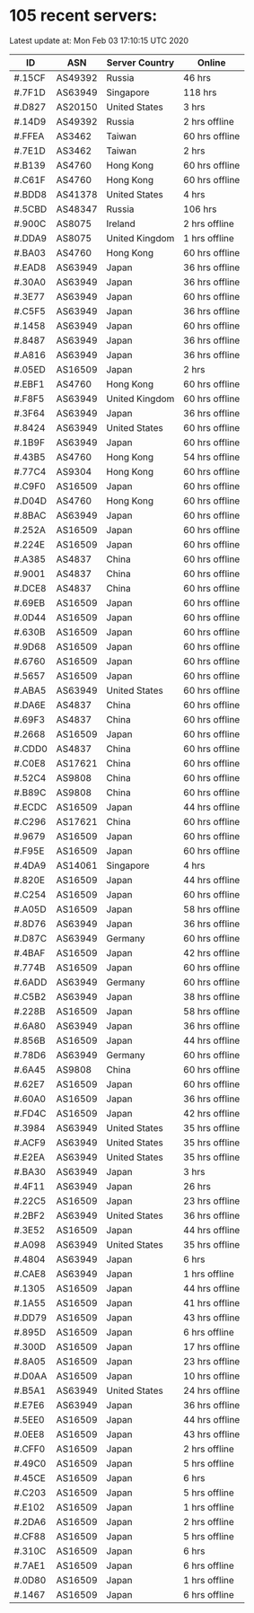 # 105 recent servers:

Latest update at: Mon Feb 03 17:10:15 UTC 2020

| ID | ASN | Server Country | Online |
| -- | --- | -------------- | ------ |
| #.15CF | AS49392 | Russia | 46 hrs |
| #.7F1D | AS63949 | Singapore | 118 hrs |
| #.D827 | AS20150 | United States | 3 hrs |
| #.14D9 | AS49392 | Russia | 2 hrs offline |
| #.FFEA | AS3462 | Taiwan | 60 hrs offline |
| #.7E1D | AS3462 | Taiwan | 2 hrs |
| #.B139 | AS4760 | Hong Kong | 60 hrs offline |
| #.C61F | AS4760 | Hong Kong | 60 hrs offline |
| #.BDD8 | AS41378 | United States | 4 hrs |
| #.5CBD | AS48347 | Russia | 106 hrs |
| #.900C | AS8075 | Ireland | 2 hrs offline |
| #.DDA9 | AS8075 | United Kingdom | 1 hrs offline |
| #.BA03 | AS4760 | Hong Kong | 60 hrs offline |
| #.EAD8 | AS63949 | Japan | 36 hrs offline |
| #.30A0 | AS63949 | Japan | 36 hrs offline |
| #.3E77 | AS63949 | Japan | 60 hrs offline |
| #.C5F5 | AS63949 | Japan | 36 hrs offline |
| #.1458 | AS63949 | Japan | 60 hrs offline |
| #.8487 | AS63949 | Japan | 36 hrs offline |
| #.A816 | AS63949 | Japan | 36 hrs offline |
| #.05ED | AS16509 | Japan | 2 hrs |
| #.EBF1 | AS4760 | Hong Kong | 60 hrs offline |
| #.F8F5 | AS63949 | United Kingdom | 60 hrs offline |
| #.3F64 | AS63949 | Japan | 36 hrs offline |
| #.8424 | AS63949 | United States | 60 hrs offline |
| #.1B9F | AS63949 | Japan | 60 hrs offline |
| #.43B5 | AS4760 | Hong Kong | 54 hrs offline |
| #.77C4 | AS9304 | Hong Kong | 60 hrs offline |
| #.C9F0 | AS16509 | Japan | 60 hrs offline |
| #.D04D | AS4760 | Hong Kong | 60 hrs offline |
| #.8BAC | AS63949 | Japan | 60 hrs offline |
| #.252A | AS16509 | Japan | 60 hrs offline |
| #.224E | AS16509 | Japan | 60 hrs offline |
| #.A385 | AS4837 | China | 60 hrs offline |
| #.9001 | AS4837 | China | 60 hrs offline |
| #.DCE8 | AS4837 | China | 60 hrs offline |
| #.69EB | AS16509 | Japan | 60 hrs offline |
| #.0D44 | AS16509 | Japan | 60 hrs offline |
| #.630B | AS16509 | Japan | 60 hrs offline |
| #.9D68 | AS16509 | Japan | 60 hrs offline |
| #.6760 | AS16509 | Japan | 60 hrs offline |
| #.5657 | AS16509 | Japan | 60 hrs offline |
| #.ABA5 | AS63949 | United States | 60 hrs offline |
| #.DA6E | AS4837 | China | 60 hrs offline |
| #.69F3 | AS4837 | China | 60 hrs offline |
| #.2668 | AS16509 | Japan | 60 hrs offline |
| #.CDD0 | AS4837 | China | 60 hrs offline |
| #.C0E8 | AS17621 | China | 60 hrs offline |
| #.52C4 | AS9808 | China | 60 hrs offline |
| #.B89C | AS9808 | China | 60 hrs offline |
| #.ECDC | AS16509 | Japan | 44 hrs offline |
| #.C296 | AS17621 | China | 60 hrs offline |
| #.9679 | AS16509 | Japan | 60 hrs offline |
| #.F95E | AS16509 | Japan | 60 hrs offline |
| #.4DA9 | AS14061 | Singapore | 4 hrs |
| #.820E | AS16509 | Japan | 44 hrs offline |
| #.C254 | AS16509 | Japan | 60 hrs offline |
| #.A05D | AS16509 | Japan | 58 hrs offline |
| #.8D76 | AS63949 | Japan | 36 hrs offline |
| #.D87C | AS63949 | Germany | 60 hrs offline |
| #.4BAF | AS16509 | Japan | 42 hrs offline |
| #.774B | AS16509 | Japan | 60 hrs offline |
| #.6ADD | AS63949 | Germany | 60 hrs offline |
| #.C5B2 | AS63949 | Japan | 38 hrs offline |
| #.228B | AS16509 | Japan | 58 hrs offline |
| #.6A80 | AS63949 | Japan | 36 hrs offline |
| #.856B | AS16509 | Japan | 44 hrs offline |
| #.78D6 | AS63949 | Germany | 60 hrs offline |
| #.6A45 | AS9808 | China | 60 hrs offline |
| #.62E7 | AS16509 | Japan | 60 hrs offline |
| #.60A0 | AS16509 | Japan | 36 hrs offline |
| #.FD4C | AS16509 | Japan | 42 hrs offline |
| #.3984 | AS63949 | United States | 35 hrs offline |
| #.ACF9 | AS63949 | United States | 35 hrs offline |
| #.E2EA | AS63949 | United States | 35 hrs offline |
| #.BA30 | AS63949 | Japan | 3 hrs |
| #.4F11 | AS63949 | Japan | 26 hrs |
| #.22C5 | AS16509 | Japan | 23 hrs offline |
| #.2BF2 | AS63949 | United States | 36 hrs offline |
| #.3E52 | AS16509 | Japan | 44 hrs offline |
| #.A098 | AS63949 | United States | 35 hrs offline |
| #.4804 | AS63949 | Japan | 6 hrs |
| #.CAE8 | AS63949 | Japan | 1 hrs offline |
| #.1305 | AS16509 | Japan | 44 hrs offline |
| #.1A55 | AS16509 | Japan | 41 hrs offline |
| #.DD79 | AS16509 | Japan | 43 hrs offline |
| #.895D | AS16509 | Japan | 6 hrs offline |
| #.300D | AS16509 | Japan | 17 hrs offline |
| #.8A05 | AS16509 | Japan | 23 hrs offline |
| #.D0AA | AS16509 | Japan | 10 hrs offline |
| #.B5A1 | AS63949 | United States | 24 hrs offline |
| #.E7E6 | AS63949 | Japan | 36 hrs offline |
| #.5EE0 | AS16509 | Japan | 44 hrs offline |
| #.0EE8 | AS16509 | Japan | 43 hrs offline |
| #.CFF0 | AS16509 | Japan | 2 hrs offline |
| #.49C0 | AS16509 | Japan | 5 hrs offline |
| #.45CE | AS16509 | Japan | 6 hrs |
| #.C203 | AS16509 | Japan | 5 hrs offline |
| #.E102 | AS16509 | Japan | 1 hrs offline |
| #.2DA6 | AS16509 | Japan | 2 hrs offline |
| #.CF88 | AS16509 | Japan | 5 hrs offline |
| #.310C | AS16509 | Japan | 6 hrs |
| #.7AE1 | AS16509 | Japan | 6 hrs offline |
| #.0D80 | AS16509 | Japan | 1 hrs offline |
| #.1467 | AS16509 | Japan | 6 hrs offline |

